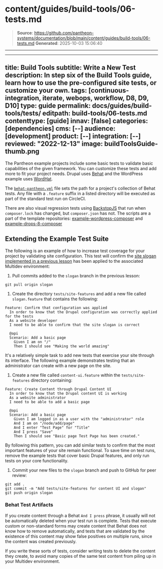 # content/guides/build-tools/06-tests.md

> **Source**: https://github.com/pantheon-systems/documentation/blob/main/content/guides/build-tools/06-tests.md
> **Generated**: 2025-10-03 15:06:40

---

---
title: Build Tools
subtitle: Write a New Test
description: In step six of the Build Tools guide, learn how to use the pre-configured site tests, or customize your own.
tags: [continuous-integration, iterate, webops, workflow, D8, D9, D10]
type: guide
permalink: docs/guides/build-tools/tests/
editpath: build-tools/06-tests.md
contenttype: [guide]
innav: [false]
categories: [dependencies]
cms: [--]
audience: [development]
product: [--]
integration: [--]
reviewed: "2022-12-13"
image: buildToolsGuide-thumb.png
---

The Pantheon example projects include some basic tests to validate basic capabilities of the given framework. You can customize these tests and add more to fit your project needs. Drupal uses [Behat](http://behat.org/en/latest/) and the WordPress example uses [WordHat](https://github.com/paulgibbs/behat-wordpress-extension).

The [`behat-pantheon.yml`](https://github.com/pantheon-systems/example-drops-8-composer/blob/master/tests/behat/behat-pantheon.yml) file sets the path for a project's collection of Behat tests. Any file with a `.feature` suffix in a listed directory will be executed as part of the standard test run on CircleCI.

There are also visual regression tests using [BackstopJS](https://github.com/garris/BackstopJS) that run when `composer.lock` has changed, but `composer.json` has not. The scripts are a part of the template repositories: [example-wordpress-composer](https://github.com/pantheon-systems/example-wordpress-composer) and [example-drops-8-composer](https://github.com/pantheon-systems/example-drops-8-composer)

## Extending the Example Test Suite

The following is an example of how to increase test coverage for your project by validating site configuration. This test will confirm the [site slogan implemented in a previous lesson](/guides/build-tools/pr-workflow#create-a-pull-request) has been applied to the associated Multidev environment:

1. Pull commits added to the `slogan` branch in the previous lesson:

  ```bash{promptUser: user}
  git pull origin slogan
  ```

1. Create the directory `tests/site-features` and add a new file called `slogan.feature` that contains the following:

  ```gherkin
  Feature: Confirm that configuration was applied
    In order to know that the Drupal configuration was correctly applied for the tests
    As a website developer
    I need to be able to confirm that the site slogan is correct

    @api
    Scenario: Add a basic page
      Given I am on "/"
      Then I should see "Making the world amazing"
  ```

  It's a relatively simple task to add new tests that exercise your site through its interface. The following example demonstrates testing that an administrator can create with a new page on the site.

1. Create a new file called `content-ui.feature` within the `tests/site-features` directory containing:

  ```gherkin
  Feature: Create Content through Drupal Content UI
    In order to know that the Drupal content UI is working
    As a website administrator
    I need to be able to add a basic page

    @api
    Scenario: Add a basic page
      Given I am logged in as a user with the "administrator" role
      And I am on "/node/add/page"
      And I enter "Test Page" for "Title"
      And I press "Save"
      Then I should see "Basic page Test Page has been created."
  ```

  By following this pattern, you can add similar tests to confirm that the most important features of your site remain functional. To save time on test runs, remove the example tests that cover basic Drupal features, and only run tests on your core functionality.

1. Commit your new files to the `slogan` branch and push to GitHub for peer review:

  ```bash{promptUser: user}
  git add .
  git commit -m "Add tests/site-features for content UI and slogan"
  git push origin slogan
  ```

### Behat Test Artifacts

If you create content through a Behat `And I press` phrase, it usually will not be automatically deleted when your test run is complete. Tests that execute custom or non-standard forms may create content that Behat does not know how to remove automatically, and tests that are validated by the existence of this content may show false positives on multiple runs, since the content was created previously.

If you write these sorts of tests, consider writing tests to delete the content they create, to avoid many copies of the same test content from piling up in your Multidev environment.
